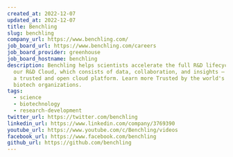 ```yaml
---
created_at: 2022-12-07
updated_at: 2022-12-07
title: Benchling
slug: benchling
company_url: https://www.benchling.com/
job_board_url: https://www.benchling.com/careers
job_board_provider: greenhouse
job_board_hostname: benchling
description: Benchling helps scientists accelerate the full R&D lifecycle with
  our R&D Cloud, which consists of data, collaboration, and insights — built on
  a trusted and open cloud platform. Learn more Trusted by the world's leading
  biotech organizations.
tags:
  - science
  - biotechnology
  - research-development
twitter_url: https://twitter.com/benchling
linkedin_url: https://www.linkedin.com/company/3769390
youtube_url: https://www.youtube.com/c/Benchling/videos
facebook_url: https://www.facebook.com/benchling
github_url: https://github.com/benchling
---
```

